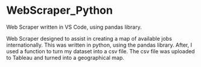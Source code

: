 # WebScraper_Python
Web Scraper written in VS Code, using pandas library.

Web Scraper designed to assist in creating a map of available jobs internationally. This was written in python, using the pandas library. After, I used a function to turn my dataset into a csv file. The csv file was uploaded to Tableau and turned into a geographical map.
